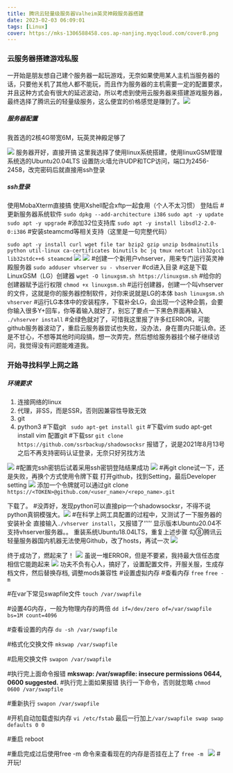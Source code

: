 ```yaml
---
title: 腾讯云轻量级服务器Valheim英灵神殿服务器搭建
date: 2023-02-03 06:09:01
tags: [Linux]
cover: https://mks-1306588458.cos.ap-nanjing.myqcloud.com/cover8.png
---
```

### 云服务器搭建游戏私服
一开始是朋友想自己建个服务器一起玩游戏，无奈如果使用某人主机当服务器的话，只要他关机了其他人都不能玩，而且作为服务器的主机需要一定的配置要求，并且这种方式会有很大的延迟波动，所以考虑到使用云服务器来搭建游戏服务器，最终选择了腾讯云的轻量级服务，这么便宜的价格感觉是赚到了。![](./1.png)

##### 服务器配置
我首选的2核4G带宽6M，玩英灵神殿足够了


![](./2.png)
服务器开好，直接开搞
这里我选择了使用linux系统搭建，使用linuxGSM管理
系统选的Ubuntu20.04LTS
设置防火墙允许UDP和TCP访问，端口为2456-2458，改完密码后就直接用ssh登录
##### ssh登录
使用MobaXterm直接搞
使用Xshell配合xftp一起食用（个人不太习惯）
登陆后
#更新服务器系统软件
`sudo dpkg --add-architecture i386`
`sudo apt -y update`
`sudo apt -y upgrade`
#添加32位支持库
`sudo apt -y install libsdl2-2.0-0:i386`
#安装steamcmd等相关支持（这里是一句完整代码）

`sudo apt -y install curl wget file tar bzip2 gzip unzip bsdmainutils python util-linux ca-certificates binutils bc jq tmux netcat lib32gcc1 lib32stdc++6 steamcmd`
![](./3.png)
![](./4.png)
#创建一个新用户vhserver，用来专门运行英灵神殿服务器
`sudo adduser vhserver`
`su - vhserver`
#cd进入目录
#这是下载LinuxGSM（LG）创建器
`wget -O linuxgsm.sh https://linuxgsm.sh`
#给你的创建器赋予运行权限
`chmod +x linuxgsm.sh`
#运行创建器，创建一个叫vhserver的文件，这就是你的服务器控制软件，对你来说就是LG的本体
`bash linuxgsm.sh vhserver`
#运行LG本体中的安装程序，下载补全LG，会出现一个这种企鹅，会要你输入很多Y+回车，你等着输入就好了，别忘了要点一下黑色界面再输入
`./vhserver install`
#全绿色就对了，可惜我这里报了许多红ERROR，可能github服务器波动了，重启云服务器尝试也失败，没办法，身在蔷内只能认命。还是不甘心，不想等其他时间段搞，想一次弄完，然后想给服务器挂个梯子继续访问，我觉得没有问题能难道我。
### 开始寻找科学上网之路
##### 环境要求
1. 连接网络的linux
2. 代理，非SS，而是SSR，否则因兼容性导致无效
3. git
4. python3
#下载git
` sudo apt-get install git`
#下载vim
sudo apt-get install vim
配置git
#下载ssr
`git clone https://github.com/ssrbackup/shadowsocksr`
报错了，说是2021年8月13号之后不再支持密码认证登录，无奈只好另找方法

![](./5.png)
#配置完ssh密钥后试着采用ssh密钥登陆结果成功
![](./6.png)
#再git clone试一下，还是失败，再换个方式使用令牌下载
打开github，找到Setting，最后Developer setting
![](./7.png)
添加一个令牌就可以通过git clone `https://<TOKEN>@github.com/<user_name>/<repo_name>.git`

下载了。
#没弄好，发现python可以直接pip一个shadowsocksr，不得不说python真铜模强大。![ ](./9.png)
#在科学上网工具配置的过程中，又测试了一下服务器的安装补全
直接输入`./vhserver install`，又报错了‘’‘’‘
显示版本Ubuntu20.04不支持vhserver服务器。。
重装系统Ubuntu18.04LTS，重复上述步骤
勾⑧腾讯云轻量服务器国内机器无法使用Github，改了hosts，再试一次
![](./10.png)

终于成功了，燃起来了！
![](./11.png)
虽说一堆ERROR，但是不要紧，我持最大信任态度相信它能跑起来
![](./12.png)
功夫不负有心人，搞好了，设置配置文件，开服关服，生成存档文件，然后替换存档, 调整mods兼容性
#设置虚拟内存
#查看内存
`free`
`free -m`

#在var下常见swapfile文件
`touch /var/swapfile`

#设置4G内存，一般为物理内存的两倍
`dd if=/dev/zero of=/var/swapfile bs=1M count=4096`

#查看设置的内存
`du -sh /var/swapfile`

#格式化交换文件
`mkswap /var/swapfile`

#启用交换文件
`swapon /var/swapfile`

#执行完上面命令报错  **mkswap: /var/swapfile: insecure permissions 0644, 0600 suggested.**
#执行完上面如果报错  执行一下命令，否则就忽略
`chmod 0600 /var/swapfile`

#重新执行
`swapon /var/swapfile`

#开机自动加载虚拟内存
`vi /etc/fstab`
最后一行加上`/var/swapfile swap swap defaults 0 0`

#重启
reboot

#重启完成过后使用free -m 命令来查看现在的内存是否挂在上了
`free -m `
![](./13.png)
#开玩!
[](./14.png)

